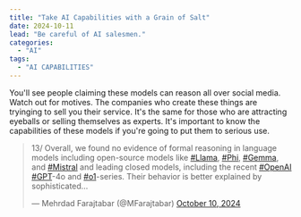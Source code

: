 ```yaml
---
title: "Take AI Capabilities with a Grain of Salt"
date: 2024-10-11
lead: "Be careful of AI salesmen."
categories:
  - "AI"
tags:
  - "AI CAPABILITIES"
---
```


You'll see people claiming these models can reason all over social media. Watch out for motives. The companies who create these things are tryinging to sell you their service. It's the same for those who are attracting eyeballs or selling themselves as experts. It's important to know the capabilities of these models if you're going to put them to serious use.

<blockquote class="twitter-tweet"><p lang="en" dir="ltr">13/ Overall, we found no evidence of formal reasoning in language models including open-source models like <a href="https://twitter.com/hashtag/Llama?src=hash&amp;ref_src=twsrc%5Etfw">#Llama</a>, <a href="https://twitter.com/hashtag/Phi?src=hash&amp;ref_src=twsrc%5Etfw">#Phi</a>, <a href="https://twitter.com/hashtag/Gemma?src=hash&amp;ref_src=twsrc%5Etfw">#Gemma</a>, and <a href="https://twitter.com/hashtag/Mistral?src=hash&amp;ref_src=twsrc%5Etfw">#Mistral</a> and leading closed models, including the recent <a href="https://twitter.com/hashtag/OpenAI?src=hash&amp;ref_src=twsrc%5Etfw">#OpenAI</a> <a href="https://twitter.com/hashtag/GPT?src=hash&amp;ref_src=twsrc%5Etfw">#GPT</a>-4o and <a href="https://twitter.com/hashtag/o1?src=hash&amp;ref_src=twsrc%5Etfw">#o1</a>-series. Their behavior is better explained by sophisticated…</p>&mdash; Mehrdad Farajtabar (@MFarajtabar) <a href="https://twitter.com/MFarajtabar/status/1844456913616167009?ref_src=twsrc%5Etfw">October 10, 2024</a></blockquote> <script async src="https://platform.twitter.com/widgets.js" charset="utf-8"></script>

<!--more-->
